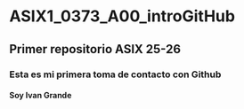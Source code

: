 # ASIX1_0373_A00_introGitHub
## Primer repositorio ASIX 25-26
### Esta es mi primera toma de contacto con Github
#### Soy Ivan Grande